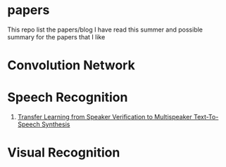 # papers
This repo list the papers/blog I have read this summer and possible summary for the papers that I like

# Convolution Network

# Speech Recognition
1. [Transfer Learning from Speaker Verification to Multispeaker Text-To-Speech Synthesis](https://arxiv.org/pdf/1806.04558.pdf)

# Visual Recognition
